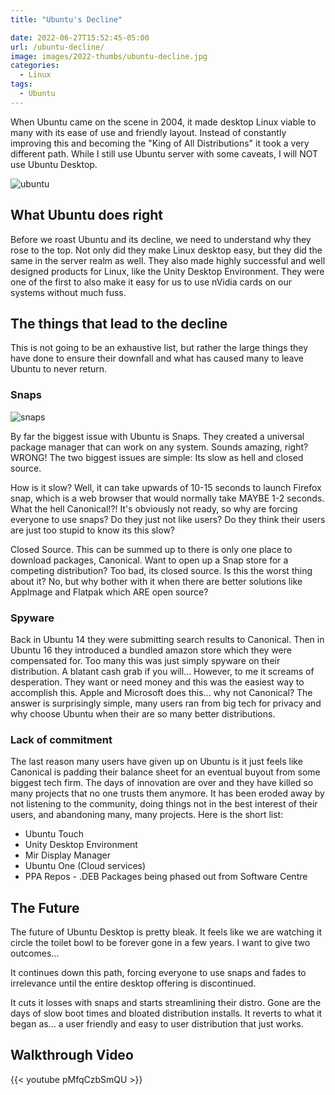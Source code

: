 ```yaml
---
title: "Ubuntu's Decline"

date: 2022-06-27T15:52:45-05:00
url: /ubuntu-decline/
image: images/2022-thumbs/ubuntu-decline.jpg
categories:
  - Linux
tags:
  - Ubuntu
---
```

When Ubuntu came on the scene in 2004, it made desktop Linux viable to many with its ease of use and friendly layout. Instead of constantly improving this and becoming the "King of All Distributions" it took a very different path. While I still use Ubuntu server with some caveats, I will NOT use Ubuntu Desktop. 
<!--more-->
![ubuntu](/images/2022/ubuntu-decline/ubuntu.png)
## What Ubuntu does right

 Before we roast Ubuntu and its decline, we need to understand why they rose to the top. Not only did they make Linux desktop easy, but they did the same in the server realm as well. They also made highly successful and well designed products for Linux, like the Unity Desktop Environment. They were one of the first to also make it easy for us to use nVidia cards on our systems without much fuss. 

## The things that lead to the decline

This is not going to be an exhaustive list, but rather the large things they have done to ensure their downfall and what has caused many to leave Ubuntu to never return. 

### Snaps
![snaps](/images/2022/ubuntu-decline/snaps.png)

By far the biggest issue with Ubuntu is Snaps. They created a universal package manager that can work on any system. Sounds amazing, right? WRONG! The two biggest issues are simple: Its slow as hell and closed source. 

How is it slow? Well, it can take upwards of 10-15 seconds to launch Firefox snap, which is a web browser that would normally take MAYBE 1-2 seconds. What the hell Canonical!?! It's obviously not ready, so why are forcing everyone to use snaps? Do they just not like users? Do they think their users are just too stupid to know its this slow? 

Closed Source. This can be summed up to there is only one place to download packages, Canonical. Want to open up a Snap store for a competing distribution? Too bad, its closed source. Is this the worst thing about it? No, but why bother with it when there are better solutions like AppImage and Flatpak which ARE open source?

### Spyware
Back in Ubuntu 14 they were submitting search results to Canonical. Then in Ubuntu 16 they introduced a bundled amazon store which they were compensated for. Too many this was just simply spyware on their distribution. A blatant cash grab if you will... However, to me it screams of desperation. They want or need money and this was the easiest way to accomplish this. Apple and Microsoft does this... why not Canonical? The answer is surprisingly simple, many users ran from big tech for privacy and why choose Ubuntu when their are so many better distributions. 

### Lack of commitment
The last reason many users have given up on Ubuntu is it just feels like Canonical is padding their balance sheet for an eventual buyout from some biggest tech firm. The days of innovation are over and they have killed so many projects that no one trusts them anymore. It has been eroded away by not listening to the community, doing things not in the best interest of their users, and abandoning many, many projects. Here is the short list:

- Ubuntu Touch
- Unity Desktop Environment
- Mir Display Manager
- Ubuntu One (Cloud services)
- PPA Repos - .DEB Packages being phased out from Software Centre

## The Future
The future of Ubuntu Desktop is pretty bleak. It feels like we are watching it circle the toilet bowl to be forever gone in a few years. I want to give two outcomes...

It continues down this path, forcing everyone to use snaps and fades to irrelevance until the entire desktop offering is discontinued. 

It cuts it losses with snaps and starts streamlining their distro. Gone are the days of slow boot times and bloated distribution installs. It reverts to what it began as... a user friendly and easy to user distribution that just works. 

## Walkthrough Video

{{< youtube pMfqCzbSmQU >}}

